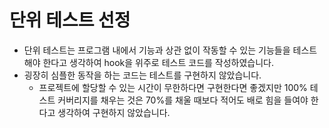 # 단위 테스트 선정

- 단위 테스트는 프로그램 내에서 기능과 상관 없이 작동할 수 있는 기능들을 테스트해야 한다고 생각하여 hook을 위주로 테스트 코드를 작성하였습니다.
- 굉장히 심플한 동작을 하는 코드는 테스트를 구현하지 않았습니다.
  - 프로젝트에 할당할 수 있는 시간이 무한하다면 구현한다면 좋겠지만 100% 테스트 커버리지를 채우는 것은 70%를 채울 때보다 적어도 배로 힘을 들여야 한다고 생각하여 구현하지 않았습니다.
  
